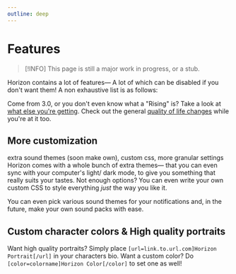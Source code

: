 ```yaml
---
outline: deep
---
```


# Features

> [!INFO]
> This page is still a major work in progress, or a stub.

Horizon contains a lot of features— A lot of which can be disabled if you don't want them! A non exhaustive list is as follows:

Come from 3.0, or you don't even know what a "Rising" is? Take a look at [what else you're getting](rising). Check out the general [quality of life changes](quality-of-life) while you're at it too.

## More customization

extra sound themes (soon make own), custom css, more granular settings
Horizon comes with a whole bunch of extra themes— that you can even sync with your computer's light/ dark mode, to give you something that really suits your tastes. Not enough options? You can even write your own custom CSS to style everything *just* the way you like it.

You can even pick various sound themes for your notifications and, in the future, make your own sound packs with ease.



## Custom character colors & High quality portraits
Want high quality portraits? Simply place `[url=link.to.url.com]Horizon Portrait[/url]` in your characters bio. Want a custom color? Do `[color=colorname]Horizon Color[/color]` to set one as well!

